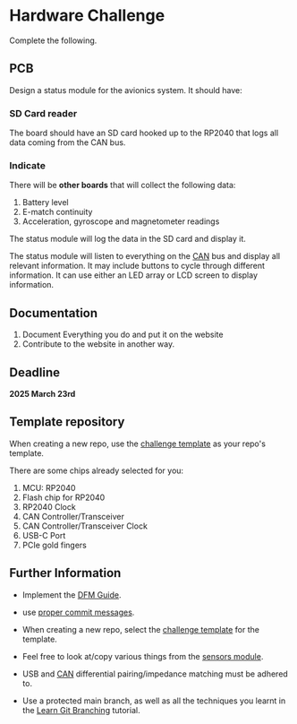 # Hardware Challenge

Complete the following.

## PCB

Design a status module for the avionics system. It should have:

### SD Card reader
The board should have an SD card hooked up to the RP2040 that logs all data coming from the CAN bus.

### Indicate
There will be **other boards** that will collect the following data:

1. Battery level
2. E-match continuity
3. Acceleration, gyroscope and magnetometer readings

The status module will log the data in the SD card and display it.

The status module will listen to everything on the [CAN](https://www.youtube.com/watch?v=YBrU_eZM110) bus and display all relevant information. It may include buttons to cycle through different information. It can use either an LED array or LCD screen to display information.


## Documentation
1. Document Everything you do and put it on the website
2. Contribute to the website in another way.

## Deadline
**2025 March 23rd**

## Template repository

When creating a new repo, use the [challenge template](https://github.com/sonicavionics/4in-challengetemplate) as your repo's template.

There are some chips already selected for you:

1. MCU: RP2040
2. Flash chip for RP2040
3. RP2040 Clock
4. CAN Controller/Transceiver
5. CAN Controller/Transceiver Clock
6. USB-C Port
7. PCIe gold fingers

## Further Information

- Implement the [DFM Guide](../resources/dfmguide.md).
- use [proper commit messages](https://github.com/zeulewan/git-commit-message).

- When creating a new repo, select the [challenge template](https://github.com/sonicavionics/4in-challengetemplate) for the template.
- Feel free to look at/copy various things from the [sensors module](https://github.com/sonicavionics/4in-sensors/tree/main).
- USB and [CAN](https://www.youtube.com/watch?v=YBrU_eZM110) differential pairing/impedance matching must be adhered to.
- Use a protected main branch, as well as all the techniques you learnt in the [Learn Git Branching](https://learngitbranching.js.org/) tutorial.
